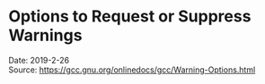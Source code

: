 # Options to Request or Suppress Warnings
Date: 2019-2-26  
Source: https://gcc.gnu.org/onlinedocs/gcc/Warning-Options.html

